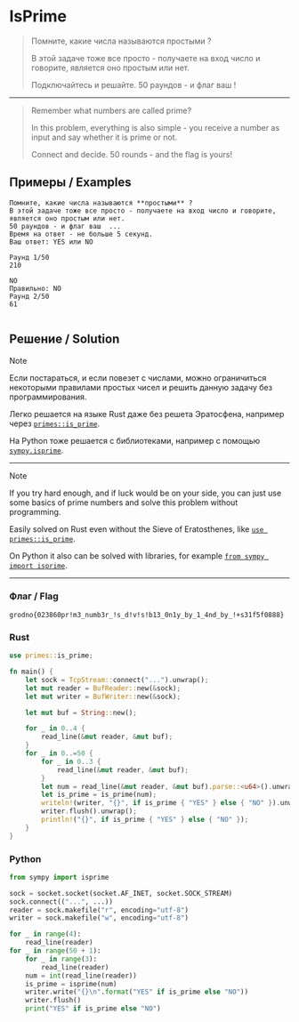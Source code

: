 # IsPrime

> Помните, какие числа называются простыми ?
>
> В этой задаче тоже все просто - получаете на вход число и говорите, является оно простым или нет.
>
> Подключайтесь и решайте. 50 раундов - и флаг ваш !

---

> Remember what numbers are called prime?
>
> In this problem, everything is also simple - you receive a number as input and say whether it is prime or not.
>
> Connect and decide. 50 rounds - and the flag is yours!

## Примеры / Examples

```plain
Помните, какие числа называются **простыми** ?
В этой задаче тоже все просто - получаете на вход число и говорите, является оно простым или нет.
50 раундов - и флаг ваш  ...
Время на ответ - не больше 5 секунд.
Ваш ответ: YES или NO

Раунд 1/50
210

NO
Правильно: NO
Раунд 2/50
61


```

## Решение / Solution

> [!NOTE]
> Если постараться, и если повезет с числами, можно ограничиться некоторыми правилами простых чисел
> и решить данную задачу без программирования.

Легко решается на языке Rust даже без решета Эратосфена, например через
[`primes::is_prime`](https://docs.rs/primes/latest/primes/fn.is_prime.html).

На Python тоже решается с библиотеками, например с помощью
[`sympy.isprime`](https://docs.sympy.org/latest/modules/ntheory.html#sympy.ntheory.primetest.isprime).

---

> [!NOTE]
> If you try hard enough, and if luck would be on your side, you can just use some basics of prime
> numbers and solve this problem without programming.

Easily solved on Rust even without the Sieve of Eratosthenes, like
[`use primes::is_prime`](https://docs.rs/primes/latest/primes/fn.is_prime.html).

On Python it also can be solved with libraries, for example
[`from sympy import isprime`](https://docs.sympy.org/latest/modules/ntheory.html#sympy.ntheory.primetest.isprime).

---

### Флаг / Flag

```plain
grodno{023860pr!m3_numb3r_!s_d!v!s!b13_0n1y_by_1_4nd_by_!+s31f5f0888}
```

### Rust

```rust
use primes::is_prime;

fn main() {
    let sock = TcpStream::connect("...").unwrap();
    let mut reader = BufReader::new(&sock);
    let mut writer = BufWriter::new(&sock);

    let mut buf = String::new();

    for _ in 0..4 {
        read_line(&mut reader, &mut buf);
    }
    for _ in 0..=50 {
        for _ in 0..3 {
            read_line(&mut reader, &mut buf);
        }
        let num = read_line(&mut reader, &mut buf).parse::<u64>().unwrap();
        let is_prime = is_prime(num);
        writeln!(writer, "{}", if is_prime { "YES" } else { "NO" }).unwrap();
        writer.flush().unwrap();
        println!("{}", if is_prime { "YES" } else { "NO" });
    }
}
```

### Python

```python
from sympy import isprime

sock = socket.socket(socket.AF_INET, socket.SOCK_STREAM)
sock.connect(("...", ...))
reader = sock.makefile("r", encoding="utf-8")
writer = sock.makefile("w", encoding="utf-8")

for _ in range(4):
    read_line(reader)
for _ in range(50 + 1):
    for _ in range(3):
        read_line(reader)
    num = int(read_line(reader))
    is_prime = isprime(num)
    writer.write("{}\n".format("YES" if is_prime else "NO"))
    writer.flush()
    print("YES" if is_prime else "NO")
```
